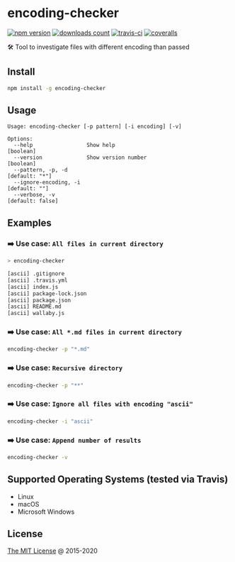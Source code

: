 # encoding-checker

[![npm version](https://badge.fury.io/js/encoding-checker.svg)](https://badge.fury.io/js/encoding-checker)
[![downloads count](https://img.shields.io/npm/dt/encoding-checker.svg)](https://www.npmjs.com/~piecioshka)
[![travis-ci](https://api.travis-ci.com/piecioshka/encoding-checker.svg?branch=master)](https://app.travis-ci.com/github/piecioshka/encoding-checker)
[![coveralls](https://coveralls.io/repos/github/piecioshka/encoding-checker/badge.svg?branch=master)](https://coveralls.io/github/piecioshka/encoding-checker?branch=master)

🛠 Tool to investigate files with different encoding than passed

## Install

```bash
npm install -g encoding-checker
```

## Usage

```text
Usage: encoding-checker [-p pattern] [-i encoding] [-v]

Options:
  --help                 Show help                                     [boolean]
  --version              Show version number                           [boolean]
  --pattern, -p, -d                                               [default: "*"]
  --ignore-encoding, -i                                            [default: ""]
  --verbose, -v                                                 [default: false]
```

## Examples

### :arrow_right: Use case: `All files in current directory`

```bash
> encoding-checker

[ascii] .gitignore
[ascii] .travis.yml
[ascii] index.js
[ascii] package-lock.json
[ascii] package.json
[ascii] README.md
[ascii] wallaby.js
```

### :arrow_right: Use case: `All *.md files in current directory`

```bash
encoding-checker -p "*.md"
```

### :arrow_right: Use case: `Recursive directory`

```bash
encoding-checker -p "**"
```

### :arrow_right: Use case: `Ignore all files with encoding "ascii"`

```bash
encoding-checker -i "ascii"
```

### :arrow_right: Use case: `Append number of results`

```bash
encoding-checker -v
```

## Supported Operating Systems (tested via Travis)

* Linux
* macOS
* Microsoft Windows

## License

[The MIT License](http://piecioshka.mit-license.org) @ 2015-2020
